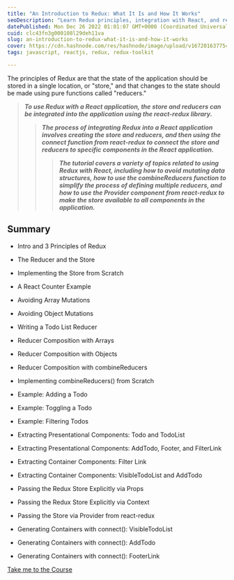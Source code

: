 ```yaml
---
title: "An Introduction to Redux: What It Is and How It Works"
seoDescription: "Learn Redux principles, integration with React, and reducer composition with React counter examples while avoiding data mutations in this tutorial"
datePublished: Mon Dec 26 2022 01:01:07 GMT+0000 (Coordinated Universal Time)
cuid: clc43fn3g000108l29deh11va
slug: an-introduction-to-redux-what-it-is-and-how-it-works
cover: https://cdn.hashnode.com/res/hashnode/image/upload/v1672016377543/c5c5e6b4-05f6-4733-a796-83bf8ea4aa44.png
tags: javascript, reactjs, redux, redux-toolkit

---
```


The principles of Redux are that the state of the application should be stored in a single location, or "store," and that changes to the state should be made using pure functions called "reducers."

> ***To use Redux with a React application, the store and reducers can be integrated into the application using the react-redux library.***
> 
> > ***The process of integrating Redux into a React application involves creating the store and reducers, and then using the connect function from react-redux to connect the store and reducers to specific components in the React application.***
> > 
> > > ***The tutorial covers a variety of topics related to using Redux with React, including how to avoid mutating data structures, how to use the combineReducers function to simplify the process of defining multiple reducers, and how to use the Provider component from react-redux to make the store available to all components in the application.***

## Summary

* Intro and 3 Principles of Redux
    
* The Reducer and the Store
    
* Implementing the Store from Scratch
    
* A React Counter Example
    
* Avoiding Array Mutations
    
* Avoiding Object Mutations
    
* Writing a Todo List Reducer
    
* Reducer Composition with Arrays
    
* Reducer Composition with Objects
    
* Reducer Composition with combineReducers
    
* Implementing combineReducers() from Scratch
    
* Example: Adding a Todo
    
* Example: Toggling a Todo
    
* Example: Filtering Todos
    
* Extracting Presentational Components: Todo and TodoList
    
* Extracting Presentational Components: AddTodo, Footer, and FilterLink
    
* Extracting Container Components: Filter Link
    
* Extracting Container Components: VisibleTodoList and AddTodo
    
* Passing the Redux Store Explicitly via Props
    
* Passing the Redux Store Explicitly via Context
    
* Passing the Store via Provider from react-redux
    
* Generating Containers with connect(): VisibleTodoList
    
* Generating Containers with connect(): AddTodo
    
* Generating Containers with connect(): FooterLink
    

[Take me to the Course](https://nothanii.vercel.app/projects/Advanced%20Redux)